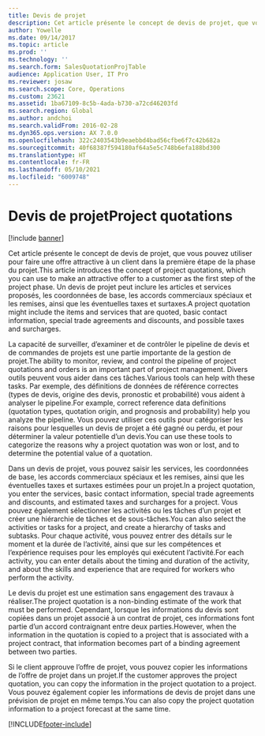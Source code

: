```yaml
---
title: Devis de projet
description: Cet article présente le concept de devis de projet, que vous pouvez utiliser pour faire une offre attractive à un client dans la première étape de la phase du projet. Un devis de projet peut inclure les articles et services proposés, les coordonnées de base, les accords commerciaux spéciaux et les remises, ainsi que les éventuelles taxes et surtaxes.
author: Yowelle
ms.date: 09/14/2017
ms.topic: article
ms.prod: ''
ms.technology: ''
ms.search.form: SalesQuotationProjTable
audience: Application User, IT Pro
ms.reviewer: josaw
ms.search.scope: Core, Operations
ms.custom: 23621
ms.assetid: 1ba67109-8c5b-4ada-b730-a72cd46203fd
ms.search.region: Global
ms.author: andchoi
ms.search.validFrom: 2016-02-28
ms.dyn365.ops.version: AX 7.0.0
ms.openlocfilehash: 322c2403543b9eaebbd4bad56cfbe6f7c42b682a
ms.sourcegitcommit: 40f68387f594180af64a5e5c748b6efa188bd300
ms.translationtype: HT
ms.contentlocale: fr-FR
ms.lasthandoff: 05/10/2021
ms.locfileid: "6009748"
---
```

# <a name="project-quotations"></a><span data-ttu-id="b095e-104">Devis de projet</span><span class="sxs-lookup"><span data-stu-id="b095e-104">Project quotations</span></span>

[!include [banner](../includes/banner.md)]

<span data-ttu-id="b095e-105">Cet article présente le concept de devis de projet, que vous pouvez utiliser pour faire une offre attractive à un client dans la première étape de la phase du projet.</span><span class="sxs-lookup"><span data-stu-id="b095e-105">This article introduces the concept of project quotations, which you can use to make an attractive offer to a customer as the first step of the project phase.</span></span> <span data-ttu-id="b095e-106">Un devis de projet peut inclure les articles et services proposés, les coordonnées de base, les accords commerciaux spéciaux et les remises, ainsi que les éventuelles taxes et surtaxes.</span><span class="sxs-lookup"><span data-stu-id="b095e-106">A project quotation might include the items and services that are quoted, basic contact information, special trade agreements and discounts, and possible taxes and surcharges.</span></span> 

<span data-ttu-id="b095e-107">La capacité de surveiller, d’examiner et de contrôler le pipeline de devis et de commandes de projets est une partie importante de la gestion de projet.</span><span class="sxs-lookup"><span data-stu-id="b095e-107">The ability to monitor, review, and control the pipeline of project quotations and orders is an important part of project management.</span></span> <span data-ttu-id="b095e-108">Divers outils peuvent vous aider dans ces tâches.</span><span class="sxs-lookup"><span data-stu-id="b095e-108">Various tools can help with these tasks.</span></span> <span data-ttu-id="b095e-109">Par exemple, des définitions de données de référence correctes (types de devis, origine des devis, pronostic et probabilité) vous aident à analyser le pipeline.</span><span class="sxs-lookup"><span data-stu-id="b095e-109">For example, correct reference data definitions (quotation types, quotation origin, and prognosis and probability) help you analyze the pipeline.</span></span> <span data-ttu-id="b095e-110">Vous pouvez utiliser ces outils pour catégoriser les raisons pour lesquelles un devis de projet a été gagné ou perdu, et pour déterminer la valeur potentielle d’un devis.</span><span class="sxs-lookup"><span data-stu-id="b095e-110">You can use these tools to categorize the reasons why a project quotation was won or lost, and to determine the potential value of a quotation.</span></span> 

<span data-ttu-id="b095e-111">Dans un devis de projet, vous pouvez saisir les services, les coordonnées de base, les accords commerciaux spéciaux et les remises, ainsi que les éventuelles taxes et surtaxes estimées pour un projet.</span><span class="sxs-lookup"><span data-stu-id="b095e-111">In a project quotation, you enter the services, basic contact information, special trade agreements and discounts, and estimated taxes and surcharges for a project.</span></span> <span data-ttu-id="b095e-112">Vous pouvez également sélectionner les activités ou les tâches d’un projet et créer une hiérarchie de tâches et de sous-tâches.</span><span class="sxs-lookup"><span data-stu-id="b095e-112">You can also select the activities or tasks for a project, and create a hierarchy of tasks and subtasks.</span></span> <span data-ttu-id="b095e-113">Pour chaque activité, vous pouvez entrer des détails sur le moment et la durée de l’activité, ainsi que sur les compétences et l’expérience requises pour les employés qui exécutent l’activité.</span><span class="sxs-lookup"><span data-stu-id="b095e-113">For each activity, you can enter details about the timing and duration of the activity, and about the skills and experience that are required for workers who perform the activity.</span></span> 

<span data-ttu-id="b095e-114">Le devis du projet est une estimation sans engagement des travaux à réaliser.</span><span class="sxs-lookup"><span data-stu-id="b095e-114">The project quotation is a non-binding estimate of the work that must be performed.</span></span> <span data-ttu-id="b095e-115">Cependant, lorsque les informations du devis sont copiées dans un projet associé à un contrat de projet, ces informations font partie d’un accord contraignant entre deux parties.</span><span class="sxs-lookup"><span data-stu-id="b095e-115">However, when the information in the quotation is copied to a project that is associated with a project contract, that information becomes part of a binding agreement between two parties.</span></span> 

<span data-ttu-id="b095e-116">Si le client approuve l’offre de projet, vous pouvez copier les informations de l’offre de projet dans un projet.</span><span class="sxs-lookup"><span data-stu-id="b095e-116">If the customer approves the project quotation, you can copy the information in the project quotation to a project.</span></span> <span data-ttu-id="b095e-117">Vous pouvez également copier les informations de devis de projet dans une prévision de projet en même temps.</span><span class="sxs-lookup"><span data-stu-id="b095e-117">You can also copy the project quotation information to a project forecast at the same time.</span></span>





[!INCLUDE[footer-include](../includes/footer-banner.md)]